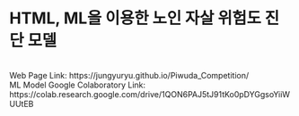 <h1>HTML, ML을 이용한 노인 자살 위험도 진단 모델</h1>
<br/>
Web Page Link: https://jungyuryu.github.io/Piwuda_Competition/
<br/>
ML Model Google Colaboratory Link: https://colab.research.google.com/drive/1QON6PAJ5tJ91tKo0pDYGgsoYiiWUUtEB
